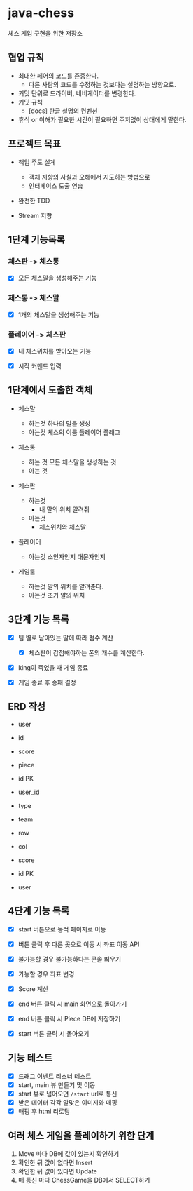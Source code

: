 # java-chess
체스 게임 구현을 위한 저장소

## 협업 규칙 

 - 최대한 페어의 코드를 존중한다.
    - 다른 사람의 코드를 수정하는 것보다는 설명하는 방향으로.
 - 커밋 단위로 드라이버, 네비게이터를 변경한다.
 - 커밋 규칙
    - [docs] 한글 설명의 컨벤션
 - 휴식 or 이해가 필요한 시간이 필요하면 주저없이 상대에게 말한다.
 
## 프로젝트 목표

 - 책임 주도 설계
    - 객체 지향의 사실과 오해에서 지도하는 방법으로
    - 인터페이스 도출 연습
    
 - 완전한 TDD
 
 - Stream 지향
  
  
## 1단계 기능목록

### 체스판 -> 체스통
- [x] 모든 체스말을 생성해주는 기능

### 체스통 -> 체스말
- [x] 1개의 체스말을 생성해주는 기능

### 플레이어 -> 체스판
- [x] 내 체스위치를 받아오는 기능

- [x] 시작 커맨드 입력
    
## 1단계에서 도출한 객체
- 체스말
    - 하는것
        하나의 말을 생성
    - 아는것
        체스의 이름
        플레이어 플래그
- 체스통 
    - 하는 것
        모든 체스말을 생성하는 것
    - 아는 것
           
- 체스판
    - 하는것
        - 내 말의 위치 알려줘
    - 아는것
        - 체스위치와 체스말
- 플레이어
    - 아는것
        소인자인지 대문자인지
- 게임룰
    - 하는것
        말의 위치를 알려준다.
    - 아는것
         초기 말의 위치
         
## 3단계 기능 목록
- [x] 팀 별로 남아있는 말에 따라 점수 계산
    - [x] 체스판이 감점해야하는 폰의 개수를 계산한다.
    
- [x] king이 죽었을 때 게임 종료

- [x] 게임 종료 후 승패 결정

## ERD 작성

- user
 - id
 - score
 
- piece
 - id PK
 - user_id
 - type
 - team
 - row
 - col

- score
 - id PK
 - user

## 4단계 기능 목록
- [x] start 버튼으로 동적 페이지로 이동
- [x] 버튼 클릭 후 다른 곳으로 이동 시 좌표 이동 API
 - [x] 불가능할 경우 불가능하다는 콘솔 띄우기
 - [x] 가능할 경우 좌표 변경
- [x] Score 계산

- [x] end 버튼 클릭 시 main 화면으로 돌아가기
 - [x] end 버튼 클릭 시 Piece DB에 저장하기
 
- [x] start 버튼 클릭 시 돌아오기    

## 기능 테스트 
- [x] 드래그 이벤트 리스너 테스트
- [x] start, main 뷰 만들기 및 이동
- [x] start 뷰로 넘어오면 `/start` url로 통신
- [x] 받은 데이터 각각 알맞은 이미지와 매핑
- [x] 매핑 후 html 리로딩

##  여러 체스 게임을 플레이하기 위한 단계
1. Move 마다 DB에 값이 있는지 확인하기
2. 확인한 뒤 값이 없다면 Insert
3. 확인한 뒤 값이 있다면 Update
4. 매 통신 마다 ChessGame을 DB에서 SELECT하기